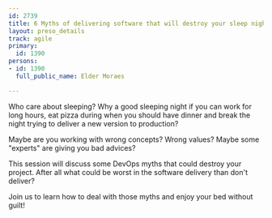 ```yaml
---
id: 2739
title: 6 Myths of delivering software that will destroy your sleep nights
layout: preso_details
track: agile
primary:
  id: 1390
persons:
- id: 1390
  full_public_name: Elder Moraes

---
```

Who care about sleeping? Why a good sleeping night if you can work for long hours, eat pizza during when you should have dinner and break the night trying to deliver a new version to production?

Maybe are you working with wrong concepts? Wrong values? Maybe some "experts" are giving you bad advices?

This session will discuss some DevOps myths that could destroy your project. After all what could be worst in the software delivery than don't deliver?

Join us to learn how to deal with those myths and enjoy your bed without guilt! 